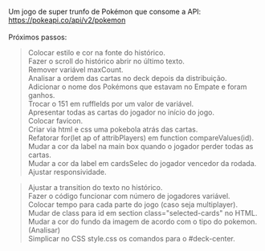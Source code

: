 Um jogo de super trunfo de Pokémon que consome a API: https://pokeapi.co/api/v2/pokemon <br>
<br>
Próximos passos:<br>
> Colocar estilo e cor na fonte do histórico.<br>
> Fazer o scroll do histórico abrir no último texto.<br>
> Remover variável maxCount.<br>
> Analisar a ordem das cartas no deck depois da distribuição.<br>
> Adicionar o nome dos Pokémons que estavam no Empate e foram ganhos.<br>
> Trocar o 151 em ruffleIds por um valor de variável.<br>
> Apresentar todas as cartas do jogador no início do jogo.<br>
> Colocar favicon.<br>
> Criar via html e css uma pokebola atrás das cartas.<br>
> Refatorar for(let ap of attribPlayers) em function compareValues(id).<br>
> Mudar a cor da label na main box quando o jogador perder todas as cartas.<br>
> Mudar a cor da label em cardsSelec do jogador vencedor da rodada.<br>
> Ajustar responsividade.<br>

> Ajustar a transition do texto no histórico.<br>
> Fazer o código funcionar com número de jogadores variável.<br>
> Colocar tempo para cada parte do jogo (caso seja multiplayer).<br>
> Mudar de class para id em section class="selected-cards" no HTML.<br>
> Mudar a cor do fundo da imagem de acordo com o tipo do pokemon. (Analisar)<br>
> Simplicar no CSS style.css os comandos para o #deck-center.<br>